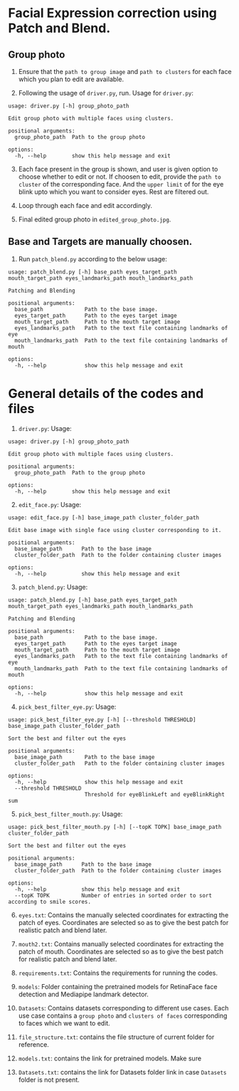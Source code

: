 # Facial Expression correction using Patch and Blend.
## Group photo

1. Ensure that the `path to group image` and `path to clusters` for each face which you plan to edit are available.

2. Following the usage of `driver.py`, run. Usage for `driver.py`:
```
usage: driver.py [-h] group_photo_path

Edit group photo with multiple faces using clusters.

positional arguments:
  group_photo_path  Path to the group photo

options:
  -h, --help        show this help message and exit
```

3. Each face present in the group is shown, and user is given option to choose whether to edit or not. If choosen to edit, provide the `path to cluster` of the corresponding face. And the `upper limit` of for the eye blink upto which you want to consider eyes. Rest are filtered out. 

4. Loop through each face and edit accordingly.

5. Final edited group photo in `edited_group_photo.jpg`.

## Base and Targets are manually choosen.

1. Run `patch_blend.py` according to the below usage:
```
usage: patch_blend.py [-h] base_path eyes_target_path mouth_target_path eyes_landmarks_path mouth_landmarks_path

Patching and Blending

positional arguments:
  base_path             Path to the base image.
  eyes_target_path      Path to the eyes target image
  mouth_target_path     Path to the mouth target image
  eyes_landmarks_path   Path to the text file containing landmarks of eye
  mouth_landmarks_path  Path to the text file containing landmarks of mouth

options:
  -h, --help            show this help message and exit
```

# General details of the codes and files

1. `driver.py`: Usage:
```
usage: driver.py [-h] group_photo_path

Edit group photo with multiple faces using clusters.

positional arguments:
  group_photo_path  Path to the group photo

options:
  -h, --help        show this help message and exit
```

2. `edit_face.py`: Usage:
```
usage: edit_face.py [-h] base_image_path cluster_folder_path

Edit base image with single face using cluster corresponding to it.

positional arguments:
  base_image_path      Path to the base image
  cluster_folder_path  Path to the folder containing cluster images

options:
  -h, --help           show this help message and exit
```

3. `patch_blend.py`: Usage:
```
usage: patch_blend.py [-h] base_path eyes_target_path mouth_target_path eyes_landmarks_path mouth_landmarks_path

Patching and Blending

positional arguments:
  base_path             Path to the base image.
  eyes_target_path      Path to the eyes target image
  mouth_target_path     Path to the mouth target image
  eyes_landmarks_path   Path to the text file containing landmarks of eye
  mouth_landmarks_path  Path to the text file containing landmarks of mouth

options:
  -h, --help            show this help message and exit
```

4. `pick_best_filter_eye.py`: Usage:
```
usage: pick_best_filter_eye.py [-h] [--threshold THRESHOLD] base_image_path cluster_folder_path

Sort the best and filter out the eyes

positional arguments:
  base_image_path       Path to the base image
  cluster_folder_path   Path to the folder containing cluster images

options:
  -h, --help            show this help message and exit
  --threshold THRESHOLD
                        Threshold for eyeBlinkLeft and eyeBlinkRight sum
```

5. `pick_best_filter_mouth.py`: Usage:
```
usage: pick_best_filter_mouth.py [-h] [--topK TOPK] base_image_path cluster_folder_path

Sort the best and filter out the eyes

positional arguments:
  base_image_path      Path to the base image
  cluster_folder_path  Path to the folder containing cluster images

options:
  -h, --help           show this help message and exit
  --topK TOPK          Number of entries in sorted order to sort according to smile scores.
```

6. `eyes.txt`: Contains the manually selected coordinates for extracting the patch of eyes. Coordinates are selected so as to give the best patch for realistic patch and blend later.

7. `mouth2.txt`: Contains manually selected coordinates for extracting the patch of mouth. Coordinates are selected so as to give the best patch for realistic patch and blend later.

8. `requirements.txt`: Contains the requirements for running the codes.

9. `models`: Folder containing the pretrained models for RetinaFace face detection and Mediapipe landmark detector.

10. `Datasets`: Contains datasets corresponding to different use cases. Each use case contains a `group photo` and `clusters of faces` corresponding to faces which we want to edit.

11. `file_structure.txt`: contains the file structure of current folder for reference.

12. `models.txt`: contains the link for pretrained models. Make sure 

13. `Datasets.txt`: contains the link for Datasets folder link in case `Datasets` folder is not present.
